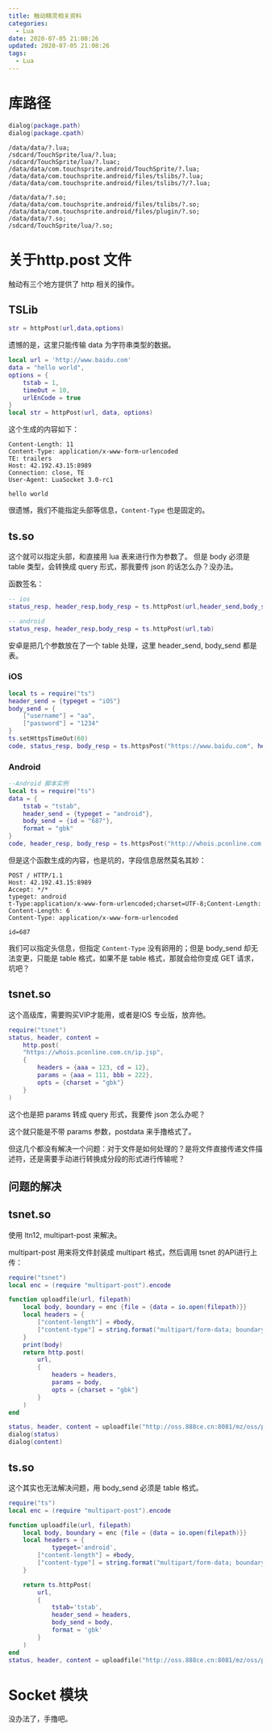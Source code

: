 ```yaml
---
title: 触动精灵相关资料
categories:
  - Lua
date: 2020-07-05 21:08:26
updated: 2020-07-05 21:08:26
tags: 
  - Lua
---
```




# 库路径

```lua
dialog(package.path)
dialog(package.cpath)
```

```
/data/data/?.lua;
/sdcard/TouchSprite/lua/?.lua;
/sdcard/TouchSprite/lua/?.luac;
/data/data/com.touchsprite.android/TouchSprite/?.lua;
/data/data/com.touchsprite.android/files/tslibs/?.lua;
/data/data/com.touchsprite.android/files/tslibs/?/?.lua;
```

```
/data/data/?.so;
/data/data/com.touchsprite.android/files/tslibs/?.so;
/data/data/com.touchsprite.android/files/plugin/?.so;
/data/data/?.so;
/sdcard/TouchSprite/lua/?.so;
```



# 关于http.post 文件

触动有三个地方提供了 http 相关的操作。

## TSLib
```lua
str = httpPost(url,data,options)
``` 
遗憾的是，这里只能传输 data 为字符串类型的数据。

```lua
local url = 'http://www.baidu.com'
data = "hello world",
options = {
    tstab = 1,
    timeOut = 10,
    urlEnCode = true
}
local str = httpPost(url, data, options)

```

这个生成的内容如下：

```
Content-Length: 11
Content-Type: application/x-www-form-urlencoded
TE: trailers
Host: 42.192.43.15:8989
Connection: close, TE
User-Agent: LuaSocket 3.0-rc1

hello world
```

很遗憾，我们不能指定头部等信息，`Content-Type` 也是固定的。

## ts.so

这个就可以指定头部，和直接用 lua 表来进行作为参数了。
但是 body 必须是 table 类型，会转换成 query 形式，那我要传 json 的话怎么办？没办法。

函数签名：

```lua
-- ios
status_resp, header_resp,body_resp = ts.httpPost(url,header_send,body_send,encode)

-- android
status_resp, header_resp,body_resp = ts.httpPost(url,tab)

```
安卓是把几个参数放在了一个 table 处理，这里 header_send, body_send 都是表。

### iOS

```lua
local ts = require("ts")
header_send = {typeget = "iOS"}
body_send = {
    ["username"] = "aa",
    ["password"] = "1234"
}
ts.setHttpsTimeOut(60)
code, status_resp, body_resp = ts.httpsPost("https://www.baidu.com", header_send, body_send)

```

### Android

```lua
--Android 脚本实例
local ts = require("ts")
data = {
    tstab = "tstab",
    header_send = {typeget = "android"},
    body_send = {id = "687"},
    format = "gbk"
}
code, header_resp, body_resp = ts.httpsPost("http://whois.pconline.com.cn/ip.jsp", data)

```
但是这个函数生成的内容，也是坑的，字段信息居然莫名其妙：

```
POST / HTTP/1.1
Host: 42.192.43.15:8989
Accept: */*
typeget: android
t-Type:application/x-www-form-urlencoded;charset=UTF-8;Content-Length:
Content-Length: 6
Content-Type: application/x-www-form-urlencoded

id=687
```

我们可以指定头信息，但指定 `Content-Type` 没有卵用的；但是 body_send 却无法变更，只能是 table 格式，如果不是 table 格式，那就会给你变成 GET 请求，坑吧？

## tsnet.so

这个高级库，需要购买VIP才能用，或者是IOS 专业版，放弃他。

```lua
require("tsnet")
status, header, content =
    http.post(
    "https://whois.pconline.com.cn/ip.jsp",
    {
        headers = {aaa = 123, cd = 12},
        params = {aaa = 111, bbb = 222},
        opts = {charset = "gbk"}
    }
)

```

这个也是把 params 转成 query 形式，我要传 json 怎么办呢？

这个就只能是不带 params 参数，postdata 来手撸格式了。



但这几个都没有解决一个问题：对于文件是如何处理的？是将文件直接传递文件描述符，还是需要手动进行转换成分段的形式进行传输呢？

## 问题的解决

## tsnet.so

使用 ltn12, multipart-post 来解决。

multipart-post 用来将文件封装成 multipart 格式，然后调用  tsnet 的API进行上传：

```lua
require("tsnet")
local enc = (require "multipart-post").encode

function uploadfile(url, filepath)
    local body, boundary = enc {file = {data = io.open(filepath)}}
    local headers = {
        ["content-length"] = #body,
        ["content-type"] = string.format("multipart/form-data; boundary=%s", boundary)
    }
    print(body)
    return http.post(
        url,
        {
            headers = headers,
            params = body,
            opts = {charset = "gbk"}
        }
    )
end

status, header, content = uploadfile("http://oss.888ce.cn:8081/mz/oss/pic/upload/scriptImg", "1.png")
dialog(status)
dialog(content)

```

## ts.so

这个其实也无法解决问题，用 body_send 必须是 table 格式。

```lua
require("ts")
local enc = (require "multipart-post").encode

function uploadfile(url, filepath)
    local body, boundary = enc {file = {data = io.open(filepath)}}
    local headers = {
    		typeget='android',
        ["content-length"] = #body,
        ["content-type"] = string.format("multipart/form-data; boundary=%s", boundary)
    }

    return ts.httpPost(
        url,
        {
      		tstab='tstab',
            header_send = headers,
            body_send = body,
            format = 'gbk'
        }
    )
end
status, header, content = uploadfile("http://oss.888ce.cn:8081/mz/oss/pic/upload/scriptImg", "1.png")
```


# Socket 模块
没办法了，手撸吧。
